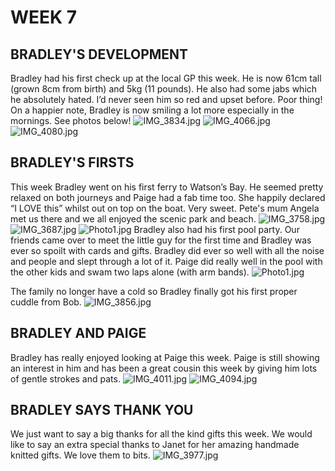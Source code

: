 # WEEK 7
## BRADLEY'S DEVELOPMENT
Bradley had his first check up at the local GP this week. He is now 61cm tall (grown 8cm from birth) and 5kg (11 pounds). He also had some jabs which he absolutely hated. I’d never seen him so red and upset before. Poor thing! On a happier note, Bradley is now smiling a lot more especially in the mornings. See photos below! 
![IMG_3834.jpg](IMG_3834.jpg "IMG_3834.jpg")
![IMG_4066.jpg](IMG_4066.jpg "IMG_4066.jpg")
![IMG_4080.jpg](IMG_4080.jpg "IMG_4080.jpg")

## BRADLEY'S FIRSTS
This week Bradley went on his first ferry to Watson’s Bay. He seemed pretty relaxed on both journeys and Paige had a fab time too. She happily declared “I LOVE this” whilst out on top on the boat. Very sweet. Pete's mum Angela met us there and we all enjoyed the scenic park and beach. 
![IMG_3758.jpg](IMG_3758.jpg "IMG_3758.jpg")
![IMG_3687.jpg](IMG_3687.jpg "IMG_3687.jpg")
![Photo1.jpg](Photo1.jpg "Photo1.jpg") 
Bradley also had his first pool party. Our friends came over to meet the little guy for the first time and Bradley was ever so spoilt with cards and gifts. Bradley did ever so well with all the noise and people and slept through a lot of it. Paige did really well in the pool with the other kids and swam two laps alone (with arm bands). 
![Photo1.jpg](Photo1.jpg "Photo1.jpg") 

The family no longer have a cold so Bradley finally got his first proper cuddle from Bob.
![IMG_3856.jpg](IMG_3856.jpg "IMG_3856.jpg")

## BRADLEY AND PAIGE
Bradley has really enjoyed looking at Paige this week. Paige is still showing an interest in him and has been a great cousin this week by giving him lots of gentle strokes and pats.
![IMG_4011.jpg](IMG_4011.jpg "IMG_4011.jpg")
![IMG_4094.jpg](IMG_4094.jpg "IMG_4094.jpg")

## BRADLEY SAYS THANK YOU
We just want to say a big thanks for all the kind gifts this week. We would like to say an extra special thanks to Janet for her amazing handmade knitted gifts. We love them to bits.
![IMG_3977.jpg](IMG_3977.jpg "IMG_3977.jpg")

